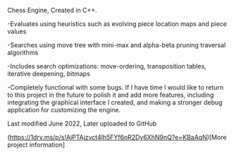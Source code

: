 Chess Engine, Created in C++.

-Evaluates using heuristics such as evolving piece location maps and piece values

-Searches using move tree with mini-max and alpha-beta pruning traversal algorithms

-Includes search optimizations: move-ordering, transposition tables, iterative deepening, bitmaps

-Completely functional with some bugs. If I have time I would like to return to this project in the future to polish it and add more features, including integrating the graphical interface I created, and making a stronger debug application for customizing the engine.

Last modified June 2022, Later uploaded to GitHub

(https://1drv.ms/p/s!AjPTAjzvct4lh5FYf6nR2Dy6XhN9nQ?e=KBaAqN)[More project information]

